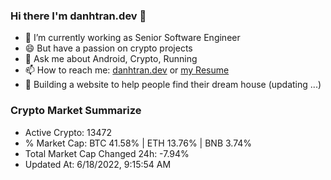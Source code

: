 ### Hi there I'm danhtran.dev 👋

- 🔭 I’m currently working as Senior Software Engineer
- 😄 But have a passion on crypto projects
- 💬 Ask me about Android, Crypto, Running 
- 📫 How to reach me: <a href="https://danhtran.dev" target="_blank">danhtran.dev</a> or <a href="Developer-Resume.pdf" target="_blank">my Resume</a>
- 🌱 Building a website to help people find their dream house (updating ...)

### Crypto Market Summarize
- Active Crypto: 13472
- % Market Cap: BTC 41.58% | ETH 13.76% | BNB 3.74%
- Total Market Cap Changed 24h: -7.94%
- Updated At: 6/18/2022, 9:15:54 AM
